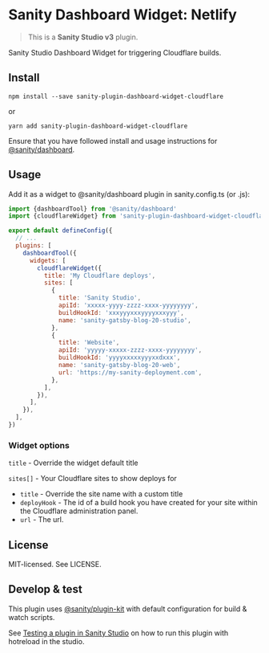 # Sanity Dashboard Widget: Netlify

> This is a **Sanity Studio v3** plugin.

Sanity Studio Dashboard Widget for triggering Cloudflare builds.

## Install

```
npm install --save sanity-plugin-dashboard-widget-cloudflare
```

or

```
yarn add sanity-plugin-dashboard-widget-cloudflare
```

Ensure that you have followed install and usage instructions for [@sanity/dashboard](https://github.com/sanity-io/dashboard).

## Usage

Add it as a widget to @sanity/dashboard plugin in sanity.config.ts (or .js):

```js
import {dashboardTool} from '@sanity/dashboard'
import {cloudflareWidget} from 'sanity-plugin-dashboard-widget-cloudflare'

export default defineConfig({
  // ...
  plugins: [
    dashboardTool({
      widgets: [
        cloudflareWidget({
          title: 'My Cloudflare deploys',
          sites: [
            {
              title: 'Sanity Studio',
              apiId: 'xxxxx-yyyy-zzzz-xxxx-yyyyyyyy',
              buildHookId: 'xxxyyyxxxyyyyxxxyyy',
              name: 'sanity-gatsby-blog-20-studio',
            },
            {
              title: 'Website',
              apiId: 'yyyyy-xxxxx-zzzz-xxxx-yyyyyyyy',
              buildHookId: 'yyyyxxxxxyyyxxdxxx',
              name: 'sanity-gatsby-blog-20-web',
              url: 'https://my-sanity-deployment.com',
            },
          ],
        }),
      ],
    }),
  ],
})
```

### Widget options

`title` - Override the widget default title

`sites[]` - Your Cloudflare sites to show deploys for

- `title` - Override the site name with a custom title
- `deployHook` - The id of a build hook you have created for your site within the Cloudflare administration panel.
- `url` - The url.

## License

MIT-licensed. See LICENSE.

## Develop & test

This plugin uses [@sanity/plugin-kit](https://github.com/sanity-io/plugin-kit)
with default configuration for build & watch scripts.

See [Testing a plugin in Sanity Studio](https://github.com/sanity-io/plugin-kit#testing-a-plugin-in-sanity-studio)
on how to run this plugin with hotreload in the studio.
